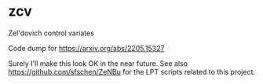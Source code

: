 # zcv
Zel'dovich control variates

Code dump for https://arxiv.org/abs/2205.15327

Surely I'll make this look OK in the near future. See also https://github.com/sfschen/ZeNBu for the LPT scripts related to this project.
